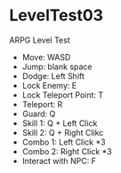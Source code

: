 # LevelTest03

ARPG Level Test
- Move: WASD
- Jump: blank space
- Dodge: Left Shift
- Lock Enemy: E
- Lock Teleport Point: T
- Teleport: R
- Guard: Q
- Skill 1: Q + Left Click
- Skill 2: Q + Right Clikc
- Combo 1: Left Click *3
- Combo 2: Right Click *3
- Interact with NPC: F

